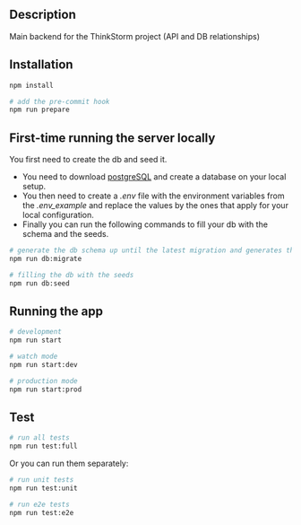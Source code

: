 ## Description

Main backend for the ThinkStorm project (API and DB relationships)
## Installation

```bash
npm install

# add the pre-commit hook
npm run prepare
```

## First-time running the server locally
You first need to create the db and seed it.

- You need to download [postgreSQL](https://www.postgresql.org/download) and create a database on your local setup.
- You then need to create a *.env* file with the environment variables from the *.env_example* and replace the values by the ones that apply for your local configuration.
- Finally you can run the following commands to fill your db with the schema and the seeds.

```bash
# generate the db schema up until the latest migration and generates the prisma client
npm run db:migrate

# filling the db with the seeds
npm run db:seed
```

## Running the app

```bash
# development
npm run start

# watch mode
npm run start:dev

# production mode
npm run start:prod
```

## Test

```bash
# run all tests
npm run test:full
```
Or you can run them separately:

```bash
# run unit tests
npm run test:unit

# run e2e tests
npm run test:e2e
```
